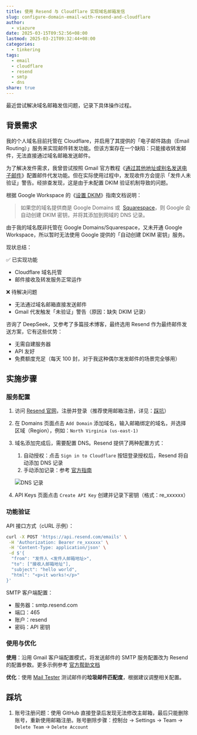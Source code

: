 ```yaml
---
title: 使用 Resend 与 Cloudflare 实现域名邮箱发信
slug: configure-domain-email-with-resend-and-cloudflare
author:
  - viazure
date: 2025-03-15T09:52:56+08:00
lastmod: 2025-03-21T09:32:44+08:00
categories:
  - tinkering
tags:
  - email
  - cloudflare
  - resend
  - smtp
  - dns
share: true
---
```


最近尝试解决域名邮箱发信问题，记录下具体操作过程。

## 背景需求

我的个人域名目前托管在 Cloudflare，并启用了其提供的「电子邮件路由（Email Routing）」服务来实现邮件转发功能。但该方案存在一个缺陷：只能接收转发邮件，无法直接通过域名邮箱发送邮件。

为了解决发件需求，我曾尝试按照 Gmail 官方教程《[通过其他地址或别名发送电子邮件](https://support.google.com/mail/answer/22370)》配置邮件代发功能。但在实际使用过程中，发现收件方会提示「发件人未验证」警告。经排查发现，这是由于未配置 DKIM 验证机制导致的问题。

根据 Google Workspace 的《[设置 DKIM](https://support.google.com/a/answer/174124?sjid=17788796605478889522-NC&rd=1#dkim-check-set-up)》指南文档说明：

> 如果您的域名提供商是 Google Domains 或  [Squarespace](https://squarespace.com/)，则 Google 会自动创建 DKIM 密钥，并将其添加到网域的 DNS 记录。

由于我的域名既非托管在 Google Domains/Squarespace，又未开通 Google Workspace，所以暂时无法使用 Google 提供的「自动创建 DKIM 密钥」服务。

现状总结：

✅ 已实现功能

- Cloudflare 域名托管
- 邮件接收及转发服务正常运作

❌ 待解决问题

- 无法通过域名邮箱直接发送邮件
- Gmail 代发触发「未验证」警告（原因：缺失 DKIM 记录）

咨询了 DeepSeek，又参考了多篇技术博客，最终选用 Resend 作为最终邮件发送方案，它有这些优势：

- 无需自建服务器
- API 友好
- 免费额度充足（每天 100 封，对于我这种偶尔发发邮件的场景完全够用）

## 实施步骤

### 服务配置

1. 访问 [Resend 官网](https://resend.com)，注册并登录（推荐使用邮箱注册，详见：[踩坑](configure-domain-email-with-resend-and-cloudflare.md##)）
2. 在 Domains 页面点击 `Add Domain` 添加域名，输入邮箱绑定的域名，并选择区域（Region），例如：`North Virginia (us-east-1)`
3. 域名添加完成后，需要配置 DNS。Resend 提供了两种配置方式：

   1. 自动授权：点击 `Sign in to Cloudflare` 按钮登录授权后，Resend 将自动添加 DNS 记录
   2. 手动添加记录：参考 [官方指南](https://resend.com/docs/knowledge-base/cloudflare)

   ![DNS 记录](https://webpimg.viazure.cc/250316160031078.png)

4. API Keys 页面点击 `Create API Key` 创建并记录下密钥（格式：re_xxxxxx）

### 功能验证

API 接口方式（cURL 示例）：

```bash
curl -X POST 'https://api.resend.com/emails' \
 -H 'Authorization: Bearer re_xxxxxx' \
 -H 'Content-Type: application/json' \
 -d $'{
  "from": "发件人 <发件人邮箱地址>",
  "to": ["接收人邮箱地址"],
  "subject": "hello world",
  "html": "<p>it works!</p>"
}'
```

SMTP 客户端配置：

- 服务器：smtp.resend.com
- 端口：465
- 账户：resend
- 密码：API 密钥

### 使用与优化

**使用**：沿用 Gmail 客户端配置模式，将发送邮件的 SMTP 服务配置改为 Resend 的配置参数。更多示例参考 [官方帮助文档](https://resend.com/docs/send-with-smtp)

**优化**：使用 [Mail Tester](https://www.mail-tester.com/) 测试邮件的**垃圾邮件匹配度**，根据建议调整相关配置。

## 踩坑

1. 账号注册问题：使用 GitHub 直接登录后发现无法修改主邮箱，最后只能删除账号，重新使用邮箱注册。账号删除步骤：控制台 -> Settings -> Team -> `Delete Team` -> `Delete Account`
